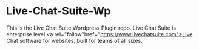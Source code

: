 # Live-Chat-Suite-Wp
This is the Live Chat Suite Wordpress Plugin repo. Live Chat Suite is enterprise level <a rel="follow"href="https://www.livechatsuite.com">Live Chat software for websites</a>, built for teams of all sizes.

